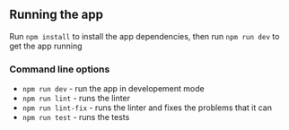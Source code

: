 ## Running the app

Run `npm install` to install the app dependencies, then run `npm run dev` to get the app running

### Command line options
- `npm run dev` - run the app in developement mode
- `npm run lint` - runs the linter
- `npm run lint-fix` - runs the linter and fixes the problems that it can
- `npm run test` - runs the tests

